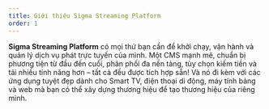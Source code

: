 ```yaml
---
title: Giới thiệu Sigma Streaming Platform
order: 1
---
```


**Sigma Streaming Platform** có mọi thứ bạn cần để khởi chạy, vận hành và quản lý dịch vụ phát trực tuyến của mình. Một CMS mạnh mẽ, chuẩn bị phương tiện từ đầu đến cuối, phân phối đa nền tảng, tùy chọn kiếm tiền và tải nhiều tính năng hơn – tất cả đều được tích hợp sẵn! Và nó đi kèm với các ứng dụng tuyệt đẹp dành cho Smart TV, điện thoại di động, máy tính bảng và web mà bạn có thể xây dựng thương hiệu để tạo thương hiệu của riêng mình.
